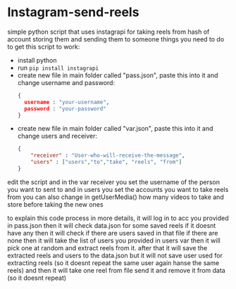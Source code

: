 # Instagram-send-reels
simple python script that uses instagrapi for taking reels from hash of account storing them and sending them to someone
things you need to do to get this script to work:
- install python
- run ```pip install instagrapi```
- create new file in main folder called "pass.json", paste this into it and change username and password:
  ```json
  {
    username : "your-username",
    password : "your-password"
  }
  ```
- create new file in main folder called "var.json", paste this into it and change users and receiver:
  ```json
  {
      "receiver" : "User-who-will-receive-the-message",
      "users" : ["users","to","take", "reels", "from"]
  }
  ```

edit the script and in the var receiver you set the username of the person you want to sent to and in users you set the accounts you want to take reels from
you can also change in getUserMedia() how many videos to take and store before taking the new ones

to explain this code process in more details, it will log in to acc you provided in pass.json then it will check data.json for some saved reels if it doesnt have any then it will check if there are users saved in that file if there are none then it will take the list of users you provided in users var then it will pick one at random and extract reels from it. after that it will save the extracted reels and users to the data.json but it will not save user used for extracting reels (so it doesnt repeat the same user again hanse the same reels) and then it will take one reel from file send it and remove it from data (so it doesnt repeat)
